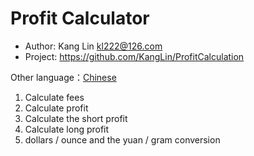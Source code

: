 Profit Calculator
=============
- Author: Kang Lin <kl222@126.com>
- Project: https://github.com/KangLin/ProfitCalculation

Other language：[Chinese](README_zh_CN.md)


1. Calculate fees
2. Calculate profit
3. Calculate the short profit
4. Calculate long profit
5. dollars / ounce and the yuan / gram conversion

